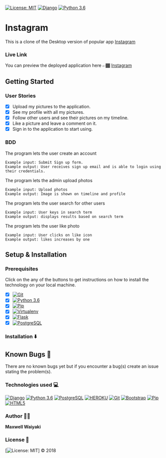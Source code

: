 [![License: MIT](https://img.shields.io/badge/License-MIT-yellow.svg)](https://github.com/maxwaiyaki/gallery/blob/master/LICENSE)
[![Django](https://img.shields.io/badge/django-1.11-blue.svg)](https://www.djangoproject.com/)
[![Python 3.6](https://img.shields.io/badge/python-3.6-blue.svg)](https://www.python.org/downloads/release/python-360/)

# Instagram

 This is a clone of the Desktop version of popular app [Instagram](https://www.instagram.com/)

### Live Link
You can preview the deployed application here 👉🏾 [Instagram](https://)

## Getting Started

### User Stories

- [x] Upload my pictures to the application.
- [x] See my profile with all my pictures.
- [x] Follow other users and see their pictures on my timeline.
- [x] Like a picture and leave a comment on it.
- [x] Sign in to the application to start using.

### BDD

The program lets the user create an account

    Example input: Submit Sign up form.
    Example output: User receives sign up email and is able to login using their credentials.

The program lets the admin upload photos

    Example input: Upload photos
    Example output: Image is shown on timeline and profile

The program lets the user search for other users

    Example input: User keys in search term
    Example output: displays results based on search term

The program lets the user like photo

    Example input: User clicks on like icon
    Example output: likes increases by one


## Setup & Installation

### Prerequisites
Click on the any of the buttons to get instructions on how to install the technology on your local machine.
- [x] [![Git](https://img.shields.io/badge/git-2.17.1-rgb(245%2C%2077%2C%2039).svg)](https://git-scm.com/)
- [x] [![Python 3.6](https://img.shields.io/badge/python-3.6-blue.svg)](https://www.python.org/downloads/release/python-360/)
- [x] [![Pip](https://img.shields.io/badge/pypi-v18.1-blue.svg)](https://pypi.org/project/pip/)
- [x] [![Virtualenv](https://img.shields.io/badge/virtualenv-16.1.0-brightgreen.svg)](https://virtualenv.pypa.io/en/latest/installation/)
- [x] [![Flask](https://img.shields.io/badge/flask-1.0.2-lightgrey.svg)](http://flask.pocoo.org/)
- [x] [![PostgreSQL](https://img.shields.io/badge/postgreSQL-11.1-darkblue.svg)](https://www.postgresql.org/)

### Installation ⬇️


## Known Bugs 🐛
There are no known bugs yet but if you encounter a bug(s) create an issue stating the problem(s).

### Technologies used 💻
[![Django](https://img.shields.io/badge/django-1.11-blue.svg)](https://www.djangoproject.com/)
[![Python 3.6](https://img.shields.io/badge/python-3.6-blue.svg)](https://www.python.org/downloads/release/python-360/)
[![PostgreSQL](https://img.shields.io/badge/postgreSQL-11.1-darkblue.svg)](https://www.postgresql.org/)
[![HEROKU](https://img.shields.io/badge/heroku-v24-%239E7CC1.svg)](https://devcenter.heroku.com/articles/heroku-cli)
[![Git](https://img.shields.io/badge/git-2.17.1-rgb(245%2C%2077%2C%2039).svg)](https://git-scm.com/)
[![Bootstrap](https://img.shields.io/badge/bootstrap-4.0.0-purple.svg)](https://getbootstrap.com/)
[![Pip](https://img.shields.io/badge/pypi-v18.1-blue.svg)](https://pypi.org/project/pip/)
[![HTML5](https://img.shields.io/badge/html-html5-e34f26.svg)](https://www.w3schools.com/html/html5_intro.asp)

### Author 👨🏾
 **Maxwell Waiyaki** 

### License 📝
[![License: MIT](https://img.shields.io/badge/License-MIT-yellow.svg)] ©️ 2018